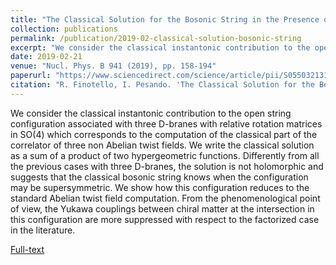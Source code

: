 ```yaml
---
title: "The Classical Solution for the Bosonic String in the Presence of Three D-branes Rotated by Arbitrary SO4 Elements"
collection: publications
permalink: /publication/2019-02-classical-solution-bosonic-string
excerpt: "We consider the classical instantonic contribution to the open string configuration associated with three D-branes with relative rotation matrices in $\mathrm{SO}(4)$."
date: 2019-02-21
venue: "Nucl. Phys. B 941 (2019), pp. 158-194"
paperurl: "https://www.sciencedirect.com/science/article/pii/S0550321319300380"
citation: "R. Finotello, I. Pesando. 'The Classical Solution for the Bosonic String in the Presence of three D-branes Rotated by Arbitrary SO(4) Elements'. Nucl. Phys. B 941 (2019), pp. 158-194."
---
```

We consider the classical instantonic contribution to the open string configuration associated with three D-branes with relative rotation matrices in $\mathrm{SO}(4)$ which corresponds to the computation of the classical part of the correlator of three non Abelian twist fields. We write the classical solution as a sum of a product of two hypergeometric functions. Differently from all the previous cases with three D-branes, the solution is not holomorphic and suggests that the classical bosonic string knows when the configuration may be supersymmetric. We show how this configuration reduces to the standard Abelian twist field computation. From the phenomenological point of view, the Yukawa couplings between chiral matter at the intersection in this configuration are more suppressed with respect to the factorized case in the literature.

[Full-text](https://arxiv.org/abs/1812.04643)
